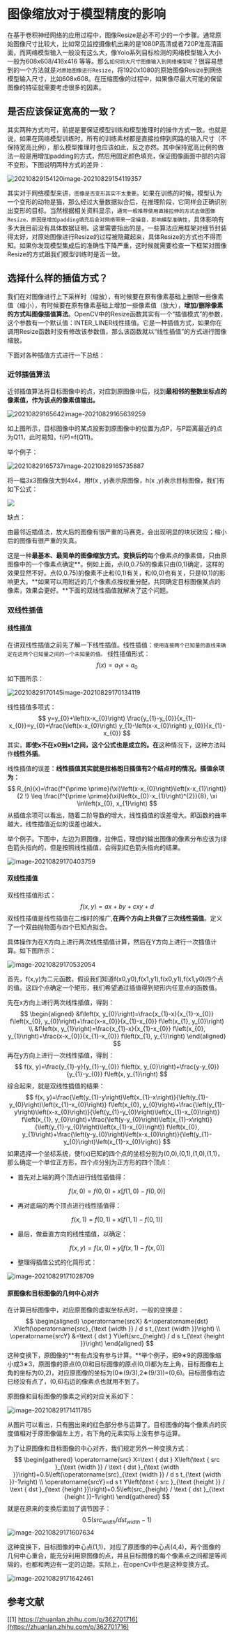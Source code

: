 # 图像缩放对于模型精度的影响

在基于卷积神经网络的应用过程中，图像Resize是必不可少的一个步骤。通常原始图像尺寸比较大，比如常见监控摄像机出来的是1080P高清或者720P准高清画面，而网络模型输入一般没有这么大，像Yolo系列目标检测的网络模型输入大小一般为608x608/416x416 等等。那么`如何将大尺寸图像输入到网络模型呢`？很容易想到的一个方法就是`对原始图像进行Resize`，将1920x1080的原始图像Resize到网络模型输入尺寸，比如608x608。在压缩图像的过程中，如果像尽最大可能的保留图像的特征就需要考虑很多的因素。

## 是否应该保证宽高的一致？

其实两种方式均可，前提是要保证模型训练和模型推理时的操作方式一致。也就是说，如果在网络模型训练时，所有的训练素材都是直接拉伸到网路的输入尺寸（不保持宽高比例），那么模型推理时也应该如此，反之亦然。其中保持宽高比例的做法一般是用增加padding的方式，然后用固定颜色填充，保证图像画面中部的内容不变形。下图说明两种方式的差异：

![20210829154120image-20210829154119357](images/20210829154120image-20210829154119357.png)

其实对于网络模型来讲，`图像是否变形其实不太重要`。如果在训练的时候，模型认为一个变形的动物是猫，那么经过大量数据拟合后，在推理阶段，它同样会正确识别出变形的目标。当然根据相关资料显示，`通常一般推荐使用直接拉伸的方式去做图像Resize，原因是增加padding填充后会对网络带来一定噪音，影响模型准确性`，具体影响有多大我目前没有具体数据证明。这里需要指出的是，一些算法应用框架对细节封装得太好，对原始图像进行Resize的过程被隐藏起来，具体Resize的方式也不得而知。如果你发现模型集成后的准确性下降严重，这时候就需要检查一下框架对图像Resize的方式跟我们模型训练时是否一致。

## 选择什么样的插值方式？

我们在对图像进行上下采样时（缩放），有时候要在原有像素基础上删除一些像素值（缩小），有时候要在原有像素基础上增加一些像素值（放大），**增加/删除像素的方式叫图像插值算法**。OpenCV中的Resize函数其实有一个“插值模式”的参数，这个参数有一个默认值：INTER_LINER线性插值。它是一种插值方式，如果你在调用Resize函数时没有修改该参数值，那么该函数就以“线性插值”的方式进行图像缩放。

下面对各种插值方式进行一下总结：

### 近邻插值算法

近邻插值算法将目标图像中的点，对应到原图像中后，找到**最相邻的整数坐标点的像素值，作为该点的像素值输出。**

![20210829165642image-20210829165639259](images/20210829165642image-20210829165639259.png)

如上图所示，目标图像中的某点投影到原图像中的位置为点P，与P距离最近的点为Q11，此时易知，f(P)=f(Q11)。

举个例子：

![20210829165737image-20210829165735887](images/20210829165737image-20210829165735887.png)

将一幅3x3图像放大到4x4，用f(x , y)表示原图像，h(x ,y)表示目标图像，我们有如下公式：

![](images/20220130172723.png)

缺点：

由最邻近插值法，放大后的图像有很严重的马赛克，会出现明显的块状效应；缩小后的图像有很严重的失真。

这是一种**最基本、最简单的图像缩放方式。变换后的**每个像素点的像素值，只由原图像中的一个像素点确定**。例如上面，点(0,0.75)的像素只由(0,1)确定，这样的效果显然不好。点(0,0.75)的像素不止和(0,1)有关，和(0,0)也有关，只是(0,1)的影响更大。**如果可以用附近的几个像素点按权重分配，共同确定目标图像某点的像素，效果会更好。**下面的双线性插值就解决了这个问题。

### 双线性插值

#### 线性插值

在讲双线性插值之前先了解一下线性插值。线性插值：`使用连接两个已知量的直线来确定在这两个已知量之间的一个未知量的值。`  线性插值形式：
$$
f(x)=a_{1} x+a_{0}
$$
如下图所示：

![20210829170145image-20210829170134119](images/20210829170145image-20210829170134119.png)

线性插值多项式：
$$
y=y_{0}+\left(x-x_{0}\right) \frac{y_{1}-y_{0}}{x_{1}-x_{0}}=y_{0}+\frac{\left(x-x_{0}\right) y_{1}-\left(x-x_{0}\right) y_{0}}{x_{1}-x_{0}}
$$
其实，**即使x不在x0到x1之间，这个公式也是成立的。在**这种情况下，这种方法叫作**线性外插**。

线性插值的误差：**线性插值其实就是拉格朗日插值有2个结点时的情况。插值余项为：**
$$
R_{n}(x)=\frac{f^{\prime \prime}(\xi)\left(x-x_{0}\right)\left(x-x_{1}\right)}{2 !} \leq \frac{f^{\prime \prime}(\xi)\left(x_{0}-x_{1}\right)^{2}}{8}, \xi \in\left(x_{0}, x_{1}\right)
$$
从插值余项可以看出，随着二阶导数的增大，线性插值的误差增大。即函数的曲率越大，线性插值近似的误差也越大。

举个例子。下图中，左边为原图像，拉伸后，理想的输出图像的像素分布应该为绿色箭头指向的，但是按照线性插值，会得到红色箭头指向的结果。

![image-20210829170403759](images/20210829170407image-20210829170403759.png)

#### 双线性插值

双线性插值形式：
$$
f(x, y)=a x+b y+c x y+d
$$
双线性插值是线性插值在二维时的推广,**在两个方向上共做了三次线性插值**。定义了一个双曲抛物面与四个已知点拟合。

具体操作为在X方向上进行两次线性插值计算，然后在Y方向上进行一次插值计算。如下图所示：

![image-20210829170532054](images/20210829170533image-20210829170532054.png)

首先，f(x,y)为二元函数，假设我们知道f(x0,y0),f(x1,y1),f(x0,y1),f(x1,y0)四个点的值。这四个点确定一个矩形，我们希望通过插值得到矩形内任意点的函数值。

先在x方向上进行两次线性插值，得到：
$$
\begin{aligned}
&f\left(x, y_{0}\right)=\frac{x_{1}-x}{x_{1}-x_{0}} f\left(x_{0}, y_{0}\right)+\frac{x-x_{0}}{x_{1}-x_{0}} f\left(x_{1}, y_{0}\right) \\
&f\left(x, y_{1}\right)=\frac{x_{1}-x}{x_{1}-x_{0}} f\left(x_{0}, y_{1}\right)+\frac{x-x_{0}}{x_{1}-x_{0}} f\left(x_{1}, y_{1}\right)
\end{aligned}
$$
再在y方向上进行一次线性插值，得到：
$$
f(x, y)=\frac{y_{1}-y}{y_{1}-y_{0}} f\left(x, y_{0}\right)+\frac{y-y_{0}}{y_{1}-y_{0}} f\left(x, y_{1}\right)
$$
综合起来，就是双线性插值的结果：
$$
f(x, y)=\frac{\left(y_{1}-y\right)\left(x_{1}-x\right)}{\left(y_{1}-y_{0}\right)\left(x_{1}-x_{0}\right)} f\left(x_{0}, y_{0}\right)+\frac{\left(y_{1}-y\right)\left(x-x_{0}\right)}{\left(y_{1}-y_{0}\right)\left(x_{1}-x_{0}\right)} f\left(x_{1}, y_{0}\right)+\frac{\left(y-y_{0}\right)\left(x_{1}-x\right)}{\left(y_{1}-y_{0}\right)\left(x_{1}-x_{0}\right)} f\left(x_{0}, y_{1}\right)+\frac{\left(y-y_{0}\right)\left(x-x_{0}\right)}{\left(y_{1}-y_{0}\right)\left(x_{1}-x_{0}\right)}
$$
如果选择一个坐标系统，使f(x)已知的四个点的坐标分别为(0,0),(0,1),(1,0),(1,1)，那么确定一个单位正方形，四个点分别为正方形的四个顶点：

- 首先对上端的两个顶点进行线性插值得：

$$
f(x, 0)=f(0,0)+x[f(1,0)-f(0,0)]
$$

- 再对底端的两个顶点进行线性插值得：

$$
f(x, 1)=f(0,1)+x[f(1,1)-f(0,1)]
$$

- 最后，做垂直方向的线性插值，以确定：

$$
f(x, y)=f(x, 0)+y[f(x, 1)-f(x, 0)]
$$

- 整理得插值公式的化简形式：

![image-20210829171028709](images/20210829171029image-20210829171028709.png)

#### 原图像和目标图像的几何中心对齐

在计算目标图像中，对应原图像的虚拟坐标点时，一般的变换是：
$$
\begin{aligned}
\operatorname{srcX} &=\operatorname{dst} X\left(\operatorname{src}_{\text {width }} / d s t_{\text {width }}\right) \\
\operatorname{srcY} &=\text { dst } Y\left(src_{height} / d s t_{\text {height }}\right)
\end{aligned}
$$
这种变换下，原图像的**有些点没有参与计算。**举个例子，把9∗9的原图像缩小成3∗3，原图像的原点(0,0)和目标图像的原点(0,0)都为左上角，目标图像右上角的坐标为(0,2)，对应原图像的坐标为(0∗(9/3),2∗(9/3))=(0,6)。目标图像右边已经没有点了，(0,6)右边的像素点也就用不到了。

原图像和目标图像的像素之间的对应关系如下：

![image-20210829171411785](images/20210829171413image-20210829171411785.png)

从图片可以看出，只有圈出来的红色部分参与运算了。目标图像的每个像素点的灰度值相对于原图像偏左上方，右下角的元素实际上没有参与运算。

为了让原图像和目标图像的中心对齐，我们规定另外一种变换方式：
$$
\begin{gathered}
\operatorname{src} X=\text { dst } X\left(\text { src }_{\text {width }} / \text { dst }_{\text {width }}\right)+0.5\left(\operatorname{src}_{\text {width }} / d s t_{\text {width }}-1\right) \\
\operatorname{srcY}=d s t Y\left(\text { src }_{\text {height }} / \text { dst }_{\text {height }}\right)+0.5\left(src_{height} / \text { dst }_{\text {height }}-1\right)
\end{gathered}
$$
就是在原来的变换后面加了调节因子：
$$
0.5(src_{width}/dst_{width}−1)
$$
![image-20210829171607634](images/20210829171608image-20210829171607634.png)

这种变换下，目标图像的中心点(1,1)，对应了原图像的中心点(4,4)，两个图像的几何中心重合，能充分利用原图像的点，并且目标图像的每个像素点之间都是等间隔的，也都和两边有一定的边距。实际上，在openCv中也是这种变换方式。

![image-20210829171642461](images/20210829171643image-20210829171642461.png)

## 参考文献

[[1] https://zhuanlan.zhihu.com/p/362701716](https://zhuanlan.zhihu.com/p/362701716)



